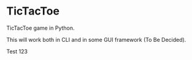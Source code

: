 # TicTacToe
TicTacToe game in Python.

This will work both in CLI and in some GUI framework (To Be Decided).

Test 123
